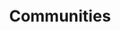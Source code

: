 ---
# This topic lives at
# https://digital.gov/topics/communities

# Topic Title
title: "Communities"

# description — keep it short and clear
summary: ""

# Weight
weight: 1

# For more information on managing topics,
# see https://github.com/GSA/digitalgov.gov/wiki/topics
---